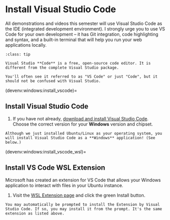# Install Visual Studio Code

All demonstrations and videos this semester will use Visual Studio Code as the IDE (integrated development environment). I strongly urge you to use VS Code for your own development – it has Git integration, code highlighting and syntax, and a built-in terminal that will help you run your web applications locally.

`````{admonition} Pro Tip!
:class: tip

Visual Studio **Code** is a free, open-source code editor. It is different from the complete Visual Studio package.

You'll often see it referred to as "VS Code" or just "Code", but it should not be confused with Visual Studio.
`````

(devenv:windows:install_vscode)=
## Install Visual Studio Code

1. If you have not already, [download and install Visual Studio Code](https://code.visualstudio.com/download). Choose the correct version for your **Windows** version and chipset.

```{note}
Although we just installed Ubuntu/Linux as your operating system, you will install Visual Studio Code as a **Windows** application! (See below.)
```

(devenv:windows:install_vscode_wsl)=
## Install VS Code WSL Extension

Microsoft has created an extension for VS Code that allows your Windows application to interact with files in your Ubuntu instance. 

1. Visit the [WSL Extension page](https://marketplace.visualstudio.com/items?itemName=ms-vscode-remote.remote-wsl) and click the green Install button.

```{note}
You may automatically be prompted to install the Extension by Visual Studio Code. If so, you may install it from the prompt. It's the same extension as listed above.
```
